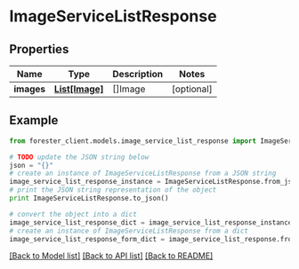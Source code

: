 # ImageServiceListResponse


## Properties

Name | Type | Description | Notes
------------ | ------------- | ------------- | -------------
**images** | [**List[Image]**](Image.md) | []Image | [optional] 

## Example

```python
from forester_client.models.image_service_list_response import ImageServiceListResponse

# TODO update the JSON string below
json = "{}"
# create an instance of ImageServiceListResponse from a JSON string
image_service_list_response_instance = ImageServiceListResponse.from_json(json)
# print the JSON string representation of the object
print ImageServiceListResponse.to_json()

# convert the object into a dict
image_service_list_response_dict = image_service_list_response_instance.to_dict()
# create an instance of ImageServiceListResponse from a dict
image_service_list_response_form_dict = image_service_list_response.from_dict(image_service_list_response_dict)
```
[[Back to Model list]](../README.md#documentation-for-models) [[Back to API list]](../README.md#documentation-for-api-endpoints) [[Back to README]](../README.md)


